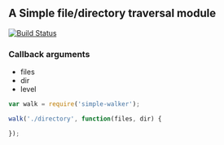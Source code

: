 ## A Simple file/directory traversal module

[![Build Status](https://travis-ci.org/rezigned/node-file-walker.png)](https://travis-ci.org/rezigned/node-file-walker)

### Callback arguments

* files
* dir
* level

```js
var walk = require('simple-walker');

walk('./directory', function(files, dir) {

});
```
